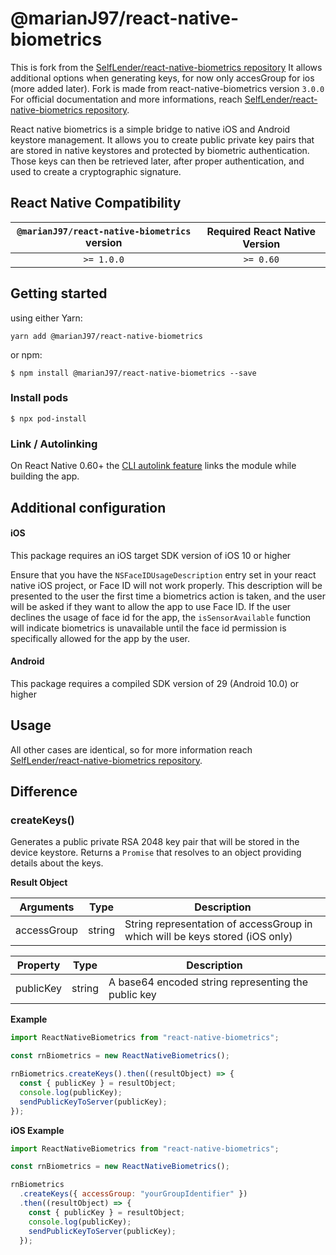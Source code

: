 # @marianJ97/react-native-biometrics

This is fork from the [SelfLender/react-native-biometrics repository](https://github.com/SelfLender/react-native-biometrics/tree/master)
It allows additional options when generating keys, for now only accesGroup for ios (more added later).
Fork is made from react-native-biometrics version `3.0.0`
For official documentation and more informations, reach [SelfLender/react-native-biometrics repository](https://github.com/SelfLender/react-native-biometrics/tree/master).

React native biometrics is a simple bridge to native iOS and Android keystore management. It allows you to create public private key pairs that are stored in native keystores and protected by biometric authentication. Those keys can then be retrieved later, after proper authentication, and used to create a cryptographic signature.

## React Native Compatibility

| `@marianJ97/react-native-biometrics` version | Required React Native Version |
| :------------------------------------------: | :---------------------------: |
|                  `>= 1.0.0`                  |           `>= 0.60`           |

## Getting started

using either Yarn:

`yarn add @marianJ97/react-native-biometrics`

or npm:

`$ npm install @marianJ97/react-native-biometrics --save`

### Install pods

`$ npx pod-install`

### Link / Autolinking

On React Native 0.60+ the [CLI autolink feature](https://github.com/react-native-community/cli/blob/master/docs/autolinking.md) links the module while building the app.

## Additional configuration

#### iOS

This package requires an iOS target SDK version of iOS 10 or higher

Ensure that you have the `NSFaceIDUsageDescription` entry set in your react native iOS project, or Face ID will not work properly. This description will be presented to the user the first time a biometrics action is taken, and the user will be asked if they want to allow the app to use Face ID. If the user declines the usage of face id for the app, the `isSensorAvailable` function will indicate biometrics is unavailable until the face id permission is specifically allowed for the app by the user.

#### Android

This package requires a compiled SDK version of 29 (Android 10.0) or higher

## Usage

All other cases are identical, so for more information reach [SelfLender/react-native-biometrics repository](https://github.com/SelfLender/react-native-biometrics/tree/master).

## Difference

### createKeys()

Generates a public private RSA 2048 key pair that will be stored in the device keystore. Returns a `Promise` that resolves to an object providing details about the keys.

**Result Object**

| Arguments   | Type   | Description                                                                  |
| ----------- | ------ | ---------------------------------------------------------------------------- |
| accessGroup | string | String representation of accessGroup in which will be keys stored (iOS only) |

| Property  | Type   | Description                                         |
| --------- | ------ | --------------------------------------------------- |
| publicKey | string | A base64 encoded string representing the public key |

**Example**

```js
import ReactNativeBiometrics from "react-native-biometrics";

const rnBiometrics = new ReactNativeBiometrics();

rnBiometrics.createKeys().then((resultObject) => {
  const { publicKey } = resultObject;
  console.log(publicKey);
  sendPublicKeyToServer(publicKey);
});
```

**iOS Example**

```js
import ReactNativeBiometrics from "react-native-biometrics";

const rnBiometrics = new ReactNativeBiometrics();

rnBiometrics
  .createKeys({ accessGroup: "yourGroupIdentifier" })
  .then((resultObject) => {
    const { publicKey } = resultObject;
    console.log(publicKey);
    sendPublicKeyToServer(publicKey);
  });
```
